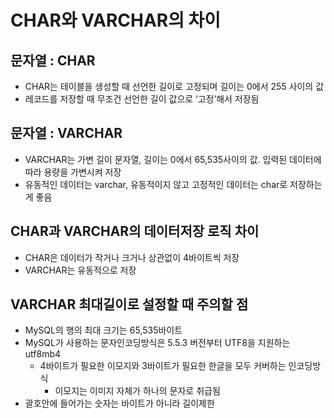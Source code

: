 # CHAR와 VARCHAR의 차이

## 문자열 : CHAR
- CHAR는 테이블을 생성할 때 선언한 길이로 고정되며 길이는 0에서 255 사이의 값
- 레코드를 저장할 때 무조건 선언한 길이 값으로 ‘고정’해서 저장됨

## 문자열 : VARCHAR
- VARCHAR는 가변 길이 문자열, 길이는 0에서 65,535사이의 값. 입력된 데이터에 따라 용량을 가변시켜 저장
- 유동적인 데이터는 varchar, 유동적이지 않고 고정적인 데이터는 char로 저장하는게 좋음

## CHAR과 VARCHAR의 데이터저장 로직 차이
- CHAR은 데이터가 작거나 크거나 상관없이 4바이트씩 저장
- VARCHAR는 유동적으로 저장

## VARCHAR 최대길이로 설정할 때 주의할 점
- MySQL의 행의 최대 크기는 65,535바이트
- MySQL가 사용하는 문자인코딩방식은 5.5.3 버전부터 UTF8을 지원하는 utf8mb4
  - 4바이트가 필요한 이모지와 3바이트가 필요한 한글을 모두
커버하는 인코딩방식
    - 이모지는 이미지 자체가 하나의 문자로 취급됨
- 괄호안에 들어가는 숫자는 바이트가 아니라 길이제한
